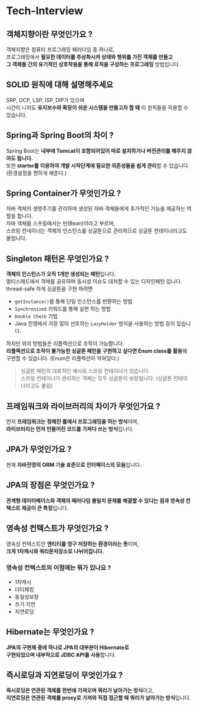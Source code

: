 # Tech-Interview
## 객체지향이란 무엇인가요 ?
객체지향은 컴퓨터 프로그래밍 패러다임 중 하나로,  
프로그래밍에서 **필요한 데이터를 추상화시켜 상태와 행위를 가진 객체를 만들고  
그 객체들 간의 유기적인 상호작용을 통해 로직을 구성하는 프로그래밍** 방법입니다.

## SOLID 원칙에 대해 설명해주세요
SRP, OCP, LSP, ISP, DIP가 있으며  
시간이 니자도 **유지보수와 확장이 쉬운 시스템을 만들고자 할 때** 이 원칙들을 적용할 수 있습니다.

## Spring과 Spring Boot의 차이 ?
Spring Boot는 **내부에 Tomcat이 포함되어있어 따로 설치하거나 버전관리를 해주지 않아도 됩니다.**  
또한 **starter를 이용하여 개발 시작단계에 필요한 의존성들을 쉽게 관리**할 수 있습니다. (환경설정을 편하게 해준다.)

## Spring Container가 무엇인가요 ?
자바 객체의 생명주기를 관리하며 생성된 자바 객체들에게 추가적인 기능을 제공하는 역할을 합니다.  
자바 객체를 스프링에서는 빈(Bean)이라고 부르며,  
스프링 컨네이너는 객체의 인스턴스를 싱글톤으로 관리하므로 싱글톤 컨테이너라고도 불립니다.

## Singleton 패턴은 무엇인가요 ?
**객체의 인스턴스가 오직 1개만 생성되는 패턴**입니다.  
멀티스레드에서 객체를 공유하며 동시성 이슈도 대처할 수 있는 디자인패턴 입니다.  
thread-safe 하게 싱글톤을 구현 하려면  
* `getInstance()`를 통해 단일 인스턴스를 반환하는 방법
* `Synchronized` 키워드를 통해 실현 하는 방법
* `Double Check` 기법
* Java 진영에서 가장 많이 선호하는 `LazyHolder` 방식을 사용하는 방법 등이 있습니다.  

하지만 위의 방법들은 리플렉션으로 조작이 가능합니다.  
**리플렉션으로 조작이 불가능한 싱글톤 패턴을 구현하고 싶다면 Enum class를 활용**해 구현할 수 있습니다. (Enum은 리플렉션이 막혀있다.)
> 싱글톤 패턴의 대표적인 예시로 스프링 컨테이너가 있습니다.  
> 스프링 컨테이너가 관리하는 객체는 모두 싱글톤이 보장됩니다. (싱글톤 컨테이너라고도 불림)

## 프레임워크와 라이브러리의 차이가 무엇인가요 ?
먼저 **프레임워크는 정해진 틀에서 프로그래밍을 하는 방식**이며,  
**라이브러리는 먼저 만들어진 코드를 가져다 쓰는 방식**입니다.

## JPA가 무엇인가요 ?
현재 **자바진영의 ORM 기술 표준으로 인터페이스의 모음**입니다.

## JPA의 장점은 무엇인가요 ?
**관계형 데이터베이스와 객체의 패러다임 불일치 문제를 해결할 수 있다는 점과  영속성 컨텍스트 제공이 큰 특징**입니다.

## 영속성 컨텍스트가 무엇인가요 ?
영속성 컨텍스트란 **엔티티를 영구 저장하는 환경이라는 뜻**이며,  
**크게 1차캐시와 쿼리문저장소로 나뉘어집니다.**

### 영속성 컨텍스트의 이점에는 뭐가 있나요 ?
* 1차캐시
* 더티체킹
* 동일성보장
* 쓰기 지연
* 지연로딩

## Hibernate는 무엇인가요 ?
**JPA의 구현체 중에 하나로 JPA의 대부분이 Hibernate로  
구현되었으며 내부적으로 JDBC API를 사용**합니다.

## 즉시로딩과 지연로딩이 무엇인가요 ?
**즉시로딩은 연관된 객체를 한번에 가져오며 쿼리가 날아가는 방식**이고,  
**지연로딩은 연관된 객체를 proxy로 가져와 직접 접근할 때 쿼리가 날아가는 방식**입니다.  